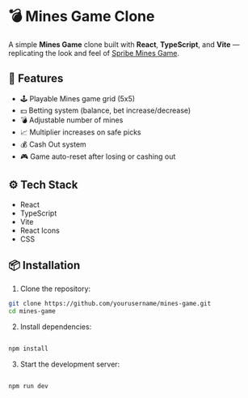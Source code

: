 # 💣 Mines Game Clone

A simple **Mines Game** clone built with **React**, **TypeScript**, and **Vite** — replicating the look and feel of [Spribe Mines Game](https://spribe.co/games/mines).


## 🚀 Features

- 🕹️ Playable Mines game grid (5x5)
- 💵 Betting system (balance, bet increase/decrease)
- 💣 Adjustable number of mines
- 📈 Multiplier increases on safe picks
- 💰 Cash Out system
- 🎮 Game auto-reset after losing or cashing out

## ⚙️ Tech Stack

- React
- TypeScript
- Vite
- React Icons
- CSS

## 📦 Installation

1. Clone the repository:

```bash
git clone https://github.com/yourusername/mines-game.git
cd mines-game
```

2. Install dependencies:

```bash

npm install
```

3. Start the development server:

```bash

npm run dev
```
